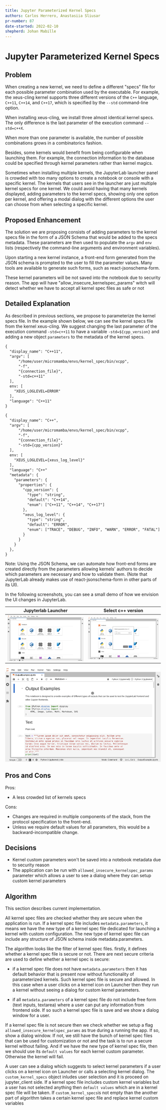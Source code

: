 ```yaml
---
title: Jupyter Parameterized Kernel Specs
authors: Carlos Herrero, Anastasiia Sliusar
pr-number: 87
date-started: 2022-02-10
shepherd: Johan Mabille
---
```


# Jupyter Parameterized Kernel Specs

## Problem

When creating a new kernel, we need to define a different "specs" file for each possible parameter combination used by the executable. For example, the xeus-cling kernel supports three different versions of the `C++` language, `C++11`, `C++14`, and `C++17`, which is specified by the `--std` command-line option.

When installing xeus-cling, we install three almost identical kernel specs. The only difference is the last parameter of the execution command `--std=c++X`.

When more than one parameter is available, the number of possible combinations grows in a combinatorics fashion.

Besides, some kernels would benefit from being configurable when launching them. For example, the connection information to the database could be specified through kernel parameters rather than kernel magics.

Sometimes when installing multiple kernels, the JupyterLab launcher panel is crowded with too many options to create a notebook or console with a specific kernel. The kernels that users see in the launcher are just multiple kernel specs for one kernel. We could avoid having that many kernels displayed, adding parameters to the kernel specs, showing only one option per kernel, and offering a modal dialog with the different options the user can choose from when selecting a specific kernel.

## Proposed Enhancement

The solution we are proposing consists of adding parameters to the kernel specs file in the form of a JSON Schema that would be added to the specs metadata. These parameters are then used to populate the `argv` and `env` lists (respectively the command-line arguments and environment variables).

Upon starting a new kernel instance, a front-end form generated from the JSON schema is prompted to the user to fill the parameter values. Many tools are available to generate such forms, such as react-jsonschema-form.

These kernel parameters will be not saved into the notebook due to security reason. The app will have "allow_insecure_kernelspec_params" witch will detect whether we have to accept all kernel spec files as safe or not

## Detailed Explanation

As described in previous sections, we propose to parameterize the kernel specs file. In the example shown below, we can see the kernel specs file from the kernel xeus-cling. We suggest changing the last parameter of the execution command `-std=c++11` to have a variable `-std=${cpp_version}` and adding a new object `parameters` to the metadata of the kernel specs.
 
```=json
{
  "display_name": "C++11",
  "argv": [
      "/home/user/micromamba/envs/kernel_spec/bin/xcpp",
      "-f",
      "{connection_file}",
      "-std=c++11"
  ],
  env: [
    "XEUS_LOGLEVEL=ERROR"
  ],
  "language": "C++11"
}
```
```=json
{
  "display_name": "C++",
  "argv": [
      "/home/user/micromamba/envs/kernel_spec/bin/xcpp",
      "-f",
      "{connection_file}",
      "-std={cpp_version}"
  ],
  env: [
    "XEUS_LOGLEVEL={xeus_log_level}"
  ],
  "language": "C++"
  "metadata": {
    "parameters": {
      "properties": {
        "cpp_version": {
          "type": "string",
          "default": "C++14",
          "enum": ["C++11", "C++14", "C++17"]
        },
        "xeus_log_level": {
          "type": "string",
          "default": "ERROR",
          "enum": ["TRACE", "DEBUG", "INFO", "WARN", "ERROR", "FATAL"]
        }
      }
    }
  },
}
```

Note: Using the JSON Schema, we can automate how front-end forms are created directly from the parameters allowing kernels' authors to decide which parameters are necessary and how to validate them. (Note that JupyterLab already makes use of react-jsonschema-form in other parts of its UI).

In the following screenshots, you can see a small demo of how we envision the UI changes in JupyterLab.

  Jupyterlab Launcher      |  Select c++ version
:-------------------------:|:-------------------------:
 ![](./launcher.png)  |  ![](./launcher-select-c-version.png)


![](./notebook-select-kernel.gif)




## Pros and Cons

Pros:

 - A less crowded list of kernels specs

Cons:

 - Changes are required in multiple components of the stack, from the protocol specification to the front-end.
 - Unless we require default values for all parameters, this would be a backward-incompatible change.

## Decisions

- Kernel custom parameters won't be saved into a notebook metadata due to security reason
- The application can be run with `allowed_insecure_kernelspec_params` parameter which allows a user to see a dialog where they can setup custom kernel parameters


## Algorithm
This section describes current implementation.

All kernel spec files are checked whether they are secure when the application is run. If a kernel spec file includes `metadata.parameters`, it means we have the new type of a kernel spec file dedicated for launching a kernel with custom configuration. The new type of kernel spec file can include any structure of JSON schema inside metadata.parameters.

The algorithm looks like the filter of kernel spec files. firstly, it defines whether a kernel spec file is secure or not. There are next secure criteria are used to define whether a kernel spec is secure:

  - if a kernel spec file does not have `metadata.parameters` then it has default behavior that is present now without functionality of parameterized kernels. Such kernel spec file is secure and allowed. In this case when a user clicks on a kernel icon on Launcher then they run a kernel without seeing a dialog for custom kernel parameters. 

  - if all `metadata.parameters` of a kernel spec file do not include free form (text inputs, textarea) where a user can put any information from frontend side. If so such a kernel spec file is save and we show a dialog window for a user.

 If a kernel spec file is not secure then we check whether we setup a flag    `allowed_insecure_kernelspec_params` as true during a running the app. If so, show a dialog window. If not, we still have the bunch of kernel spec files that can be used for customization or not and the task is to run a secure kernel without failing. And if we have the new type of kernel spec file, then we should use its `default values` for each kernel custom parameter. Otherwise the kernel will fail.

 A user can see a dialog which suggests to select kernel parameters if a user clicks on a kernel icon on Launcher or calls a selecting kernel dialog. The `custom_kernel_specs` object inludes user selection and it is proceed on jupyter_client side. If a kernel spec file includes custom kernel variables but a user has not selected anything then `default values` which are in a kernel spec file will be taken. 
 If `custom_kernel_specs`is not empty than the another part of algorithm takes a certain kernel spec file and replace kernel custom variables
